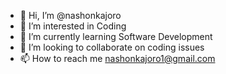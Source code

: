 - 👋 Hi, I’m @nashonkajoro
- 👀 I’m interested in Coding
- 🌱 I’m currently learning Software Development
- 💞️ I’m looking to collaborate on coding issues
- 📫 How to reach me nashonkajoro1@gmail.com

<!---
nashonkajoro/nashonkajoro is a ✨ special ✨ repository because its `README.md` (this file) appears on your GitHub profile.
You can click the Preview link to take a look at your changes.
--->

